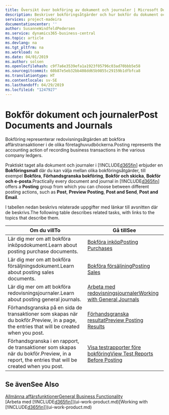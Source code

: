 ```yaml
---
title: Översikt över bokföring av dokument och journaler | Microsoft Docs
description: Beskriver bokföringsåtgärder och hur bokför du dokument och journaler.
services: project-madeira
documentationcenter: ''
author: SusanneWindfeldPedersen
ms.service: dynamics365-business-central
ms.topic: article
ms.devlang: na
ms.tgt_pltfrm: na
ms.workload: na
ms.date: 04/01/2019
ms.author: solsen
ms.openlocfilehash: c9f7a6e3539efa1a1923f05796c03ad70bbb5e58
ms.sourcegitcommit: 60b87e5eb32bb408dd65b9855c29159b1dfbfca8
ms.translationtype: HT
ms.contentlocale: sv-SE
ms.lasthandoff: 04/29/2019
ms.locfileid: "1247927"
---
```

# <a name="post-documents-and-journals"></a><span data-ttu-id="ec5cd-103">Bokför dokument och journaler</span><span class="sxs-lookup"><span data-stu-id="ec5cd-103">Post Documents and Journals</span></span>
<span data-ttu-id="ec5cd-104">Bokföring representerar redovisningsåtgärden att bokföra affärstransaktioner i de olika företaghuvudböckerna.</span><span class="sxs-lookup"><span data-stu-id="ec5cd-104">Posting represents the accounting action of recording business transactions in the various company ledgers.</span></span>

<span data-ttu-id="ec5cd-105">Praktiskt taget alla dokument och journaler i [!INCLUDE[d365fin](includes/d365fin_md.md)] erbjuder en **Bokföringsmall** där du kan välja mellan olika bokföringsåtgärder, till exempel **Bokföra**, **Förhandsgranska bokföring**, **Bokför och skicka**, **Bokför och e-posta**.</span><span class="sxs-lookup"><span data-stu-id="ec5cd-105">Practically every document and journal in [!INCLUDE[d365fin](includes/d365fin_md.md)] offers a **Posting** group from which you can choose between different posting actions, such as **Post**, **Preview Posting**, **Post and Send**, **Post and Email**.</span></span>

<span data-ttu-id="ec5cd-106">I tabellen nedan beskrivs relaterade uppgifter med länkar till avsnitten där de beskrivs.</span><span class="sxs-lookup"><span data-stu-id="ec5cd-106">The following table describes related tasks, with links to the topics that describe them.</span></span>

| <span data-ttu-id="ec5cd-107">Om du vill</span><span class="sxs-lookup"><span data-stu-id="ec5cd-107">To</span></span> | <span data-ttu-id="ec5cd-108">Gå till</span><span class="sxs-lookup"><span data-stu-id="ec5cd-108">See</span></span> |
| --- | --- |
| <span data-ttu-id="ec5cd-109">Lär dig mer om att bokföra inköpsdokument.</span><span class="sxs-lookup"><span data-stu-id="ec5cd-109">Learn about posting purchase documents.</span></span> |[<span data-ttu-id="ec5cd-110">Bokföra inköp</span><span class="sxs-lookup"><span data-stu-id="ec5cd-110">Posting Purchases</span></span>](ui-post-purchases.md) |
| <span data-ttu-id="ec5cd-111">Lär dig mer om att bokföra försäljningsdokument.</span><span class="sxs-lookup"><span data-stu-id="ec5cd-111">Learn about posting sales documents.</span></span> |[<span data-ttu-id="ec5cd-112">Bokföra försäljning</span><span class="sxs-lookup"><span data-stu-id="ec5cd-112">Posting Sales</span></span>](ui-post-sales.md) |
| <span data-ttu-id="ec5cd-113">Lär dig mer om att bokföra redovisningsjournaler.</span><span class="sxs-lookup"><span data-stu-id="ec5cd-113">Learn about posting general journals.</span></span> |[<span data-ttu-id="ec5cd-114">Arbeta med redovisningsjournaler</span><span class="sxs-lookup"><span data-stu-id="ec5cd-114">Working with General Journals</span></span>](ui-work-general-journals.md) |
| <span data-ttu-id="ec5cd-115">Förhandsgranska på en sida de transaktioner som skapas när du bokför.</span><span class="sxs-lookup"><span data-stu-id="ec5cd-115">Preview, in a page, the entries that will be created when you post.</span></span> |[<span data-ttu-id="ec5cd-116">Förhandsgranska resultat</span><span class="sxs-lookup"><span data-stu-id="ec5cd-116">Preview Posting Results</span></span>](ui-how-preview-post-results.md) |
| <span data-ttu-id="ec5cd-117">Förhandsgranska i en rapport, de transaktioner som skapas när du bokför.</span><span class="sxs-lookup"><span data-stu-id="ec5cd-117">Preview, in a report, the entries that will be created when you post.</span></span> |[<span data-ttu-id="ec5cd-118">Visa testrapporter före bokföring</span><span class="sxs-lookup"><span data-stu-id="ec5cd-118">View Test Reports Before Posting</span></span>](ui-how-view-test-reports-posting.md) |

## <a name="see-also"></a><span data-ttu-id="ec5cd-119">Se även</span><span class="sxs-lookup"><span data-stu-id="ec5cd-119">See Also</span></span>
[<span data-ttu-id="ec5cd-120">Allmänna affärsfunktioner</span><span class="sxs-lookup"><span data-stu-id="ec5cd-120">General Business Functionality</span></span>](ui-across-business-areas.md)  
<span data-ttu-id="ec5cd-121">[Arbeta med [!INCLUDE[d365fin](includes/d365fin_md.md)]](ui-work-product.md)</span><span class="sxs-lookup"><span data-stu-id="ec5cd-121">[Working with [!INCLUDE[d365fin](includes/d365fin_md.md)]](ui-work-product.md)</span></span>

